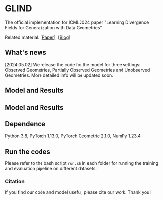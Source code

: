 # GLIND

The official implementation for ICML2024 paper "Learning Divergence Fields for Generalization with Data Geometries"

Related material: [[Paper]()], [[Blog]()]

## What's news

[2024.05.02] We release the code for the model for three settings: Observed Geometries, Partially Observed Geometries and Unobserved Geometries. More detailed info will be updated soon.

## Model and Results

## Model and Results

## Dependence

Python 3.8, PyTorch 1.13.0, PyTorch Geometric 2.1.0, NumPy 1.23.4

## Run the codes

Please refer to the bash script `run.sh` in each folder for running the training and evaluation pipeline on different datasets.

### Citation

If you find our code and model useful, please cite our work. Thank you!